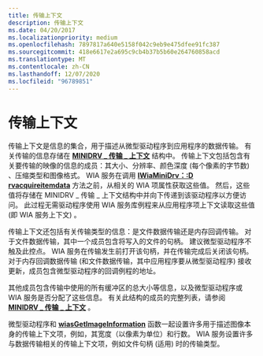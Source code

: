 ```yaml
---
title: 传输上下文
description: 传输上下文
ms.date: 04/20/2017
ms.localizationpriority: medium
ms.openlocfilehash: 7897817a640e5158f042c9eb9e475dfee91fc387
ms.sourcegitcommit: 418e6617e2a695c9cb4b37b5b60e264760858acd
ms.translationtype: MT
ms.contentlocale: zh-CN
ms.lasthandoff: 12/07/2020
ms.locfileid: "96789851"
---
```

# <a name="transfer-contexts"></a>传输上下文





传输上下文是信息的集合，用于描述从微型驱动程序到应用程序的数据传输。 有关传输的信息存储在 [**MINIDRV \_ 传输 \_ 上下文**](/windows-hardware/drivers/ddi/wiamindr_lh/ns-wiamindr_lh-_minidrv_transfer_context) 结构中。 传输上下文包括包含有关要传输的映像的信息的成员：其大小、分辨率、颜色深度 (每个像素的字节数) 、压缩类型和图像格式。 WIA 服务在调用 [**IWiaMiniDrv：:D rvacquireitemdata**](/windows-hardware/drivers/ddi/wiamindr_lh/nf-wiamindr_lh-iwiaminidrv-drvacquireitemdata) 方法之前，从相关的 WIA 项属性获取这些值。 然后，这些值将存储在 MINIDRV \_ 传输 \_ 上下文结构中并向下传递到该驱动程序以方便访问。 此过程无需驱动程序使用 WIA 服务库例程来从应用程序项上下文读取这些值 (即 WIA 服务上下文) 。

传输上下文还包括有关传输类型的信息：是文件数据传输还是内存回调传输。 对于文件数据传输，其中一个成员包含将写入的文件的句柄。 建议微型驱动程序不触及此控点。 WIA 服务在传输发生前打开该句柄，并在传输完成后关闭该句柄。 对于内存回调数据传输 (和文件数据传输，其中应用程序要从微型驱动程序) 接收更新，成员包含微型驱动程序的回调例程的地址。

其他成员包含传输中使用的所有缓冲区的总大小等信息，以及微型驱动程序或 WIA 服务是否分配了这些信息。 有关此结构的成员的完整列表，请参阅 [**MINIDRV \_ 传输 \_ 上下文**](/windows-hardware/drivers/ddi/wiamindr_lh/ns-wiamindr_lh-_minidrv_transfer_context) 。

微型驱动程序和 [**wiasGetImageInformation**](/windows-hardware/drivers/ddi/wiamdef/nf-wiamdef-wiasgetimageinformation) 函数一起设置许多用于描述图像本身的传输上下文项，例如，其宽度（以像素为单位）和行数。 WIA 服务设置许多与数据传输相关的传输上下文项，例如文件句柄 (适用) 时的传输类型。

 

